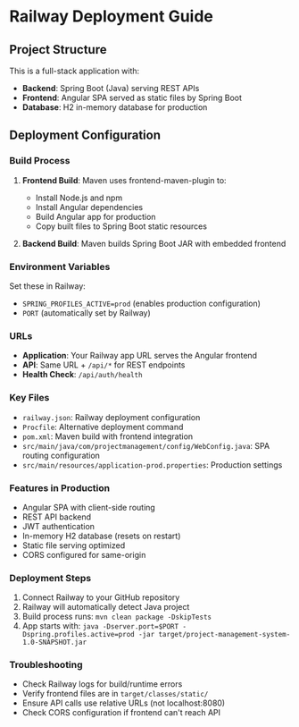 # Railway Deployment Guide

## Project Structure
This is a full-stack application with:
- **Backend**: Spring Boot (Java) serving REST APIs
- **Frontend**: Angular SPA served as static files by Spring Boot
- **Database**: H2 in-memory database for production

## Deployment Configuration

### Build Process
1. **Frontend Build**: Maven uses frontend-maven-plugin to:
   - Install Node.js and npm
   - Install Angular dependencies
   - Build Angular app for production
   - Copy built files to Spring Boot static resources

2. **Backend Build**: Maven builds Spring Boot JAR with embedded frontend

### Environment Variables
Set these in Railway:
- `SPRING_PROFILES_ACTIVE=prod` (enables production configuration)
- `PORT` (automatically set by Railway)

### URLs
- **Application**: Your Railway app URL serves the Angular frontend
- **API**: Same URL + `/api/*` for REST endpoints
- **Health Check**: `/api/auth/health`

### Key Files
- `railway.json`: Railway deployment configuration
- `Procfile`: Alternative deployment command
- `pom.xml`: Maven build with frontend integration
- `src/main/java/com/projectmanagement/config/WebConfig.java`: SPA routing configuration
- `src/main/resources/application-prod.properties`: Production settings

### Features in Production
- Angular SPA with client-side routing
- REST API backend
- JWT authentication
- In-memory H2 database (resets on restart)
- Static file serving optimized
- CORS configured for same-origin

### Deployment Steps
1. Connect Railway to your GitHub repository
2. Railway will automatically detect Java project
3. Build process runs: `mvn clean package -DskipTests`
4. App starts with: `java -Dserver.port=$PORT -Dspring.profiles.active=prod -jar target/project-management-system-1.0-SNAPSHOT.jar`

### Troubleshooting
- Check Railway logs for build/runtime errors
- Verify frontend files are in `target/classes/static/`
- Ensure API calls use relative URLs (not localhost:8080)
- Check CORS configuration if frontend can't reach API
